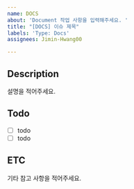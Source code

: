 ```yaml
---
name: DOCS
about: 'Document 작업 사항을 입력해주세요. '
title: "[DOCS] 이슈 제목"
labels: 'Type: Docs'
assignees: Jimin-Hwang00

---
```


## Description

설명을 적어주세요. 

## Todo
- [ ] todo
- [ ] todo

## ETC

기타 참고 사항을 적어주세요.
